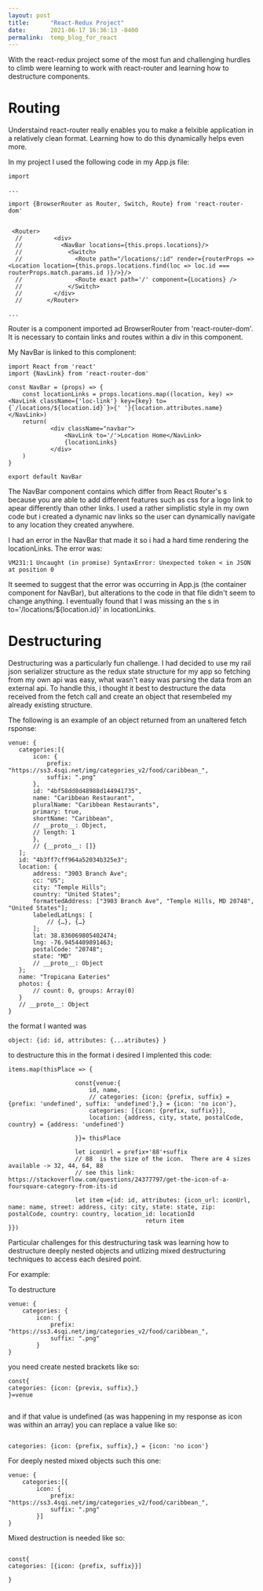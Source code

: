 ```yaml
---
layout: post
title:      "React-Redux Project"
date:       2021-06-17 16:36:13 -0400
permalink:  temp_blog_for_react
---
```



With the react-redux project some of the most fun and challenging hurdles to climb were learning to work with react-router and learning how to destructure components.
# Routing

Understaind react-router really enables you to make a felxible application in a relatively clean format. 
Learning how to do this dynamically helps even more.

In my project I used the following code in my App.js file:

```
import

...

import {BrowserRouter as Router, Switch, Route} from 'react-router-dom'


 <Router>
  //         <div>
  //           <NavBar locations={this.props.locations}/>
  //             <Switch>
  //               <Route path="/locations/:id" render={routerProps => <Location location={this.props.locations.find(loc => loc.id === routerProps.match.params.id )}/>}/>
  //               <Route exact path='/' component={Locations} />
  //             </Switch>
  //         </div>
  //       </Router>
	
...

```

Router is a component imported ad BrowserRouter  from 'react-router-dom'.  It is necessary to contain links and routes within a div in this component.

My NavBar is linked to this complonent:

```
import React from 'react'
import {NavLink} from 'react-router-dom'

const NavBar = (props) => {
    const locationLinks = props.locations.map((location, key) => <NavLink className={'loc-link'} key={key} to={`/locations/${location.id}`}>{' '}{location.attributes.name}</NavLink>)
    return(
            <div className="navbar">
                <NavLink to='/'>Location Home</NavLink>
                {locationLinks}
            </div>
    )
}

export default NavBar 
```

The NavBar component contains <NavLinks/> which differ from  React Router's <Link/> s because you are able to add different features such as css for a logo link to apear differently than other links.   I used a rather simplistic style in my own code  but i created a dynamic nav links so the user can dynamically navigate to any location they created anywhere. 

I had an error in the NavBar that made it so i had a hard time rendering the locationLinks. The error was:

```
VM231:1 Uncaught (in promise) SyntaxError: Unexpected token < in JSON at position 0
```

 It seemed to suggest that the error was occurring in App.js (the container component for NavBar), but alterations to the code in that file didn't seem to change anything. I eventually found that I was missing an the s in to='/locations/${location.id}' in locationLinks.
 
#  Destructuring
 
 Destructuring was a particularly fun challenge. I had decided to use my  rail json serializer structure as the redux state structure for my app so fetching from my own api was easy, what wasn't easy was parsing the data from an external api.  To handle this, i thought it best to destructure the data received from the fetch call and create an object that resembeled my already existing structure.
 
 The following is an example of an object returned from an unaltered fetch rsponse:
 
 ```
venue: {
    categories:[{
        icon: {
            prefix: "https://ss3.4sqi.net/img/categories_v2/food/caribbean_", 
            suffix: ".png"
        },
        id: "4bf58dd8d48988d144941735",
        name: "Caribbean Restaurant",
        pluralName: "Caribbean Restaurants",
        primary: true,
        shortName: "Caribbean",
        // __proto__: Object,
        // length: 1 
        },
        // {__proto__: []}
    ];
    id: "4b3ff7cff964a52034b325e3";
    location: {
        address: "3903 Branch Ave";
        cc: "US";
        city: "Temple Hills";
        country: "United States";
        formattedAddress: ["3903 Branch Ave", "Temple Hills, MD 20748", "United States"];
        labeledLatLngs: [
            // {…}, {…}
        ];
        lat: 38.836069805402474;
        lng: -76.9454409891463;
        postalCode: "20748";
        state: "MD"
        // __proto__: Object
    };
    name: "Tropicana Eateries"   
    photos: {
        // count: 0, groups: Array(0)
    }
    // __proto__: Object
}
 ```
 
 the format I wanted was 
 
 ```object: {id: id, attributes: {...atributes} } ```
 
 to destructure this in the format i desired I implented this code:
 
 ```
 items.map(thisPlace => {
        
                    const{venue:{
                        id, name, 
                        // categories: {icon: {prefix, suffix} ={prefix: 'undefined', suffix: 'undefined'},} = {icon: 'no icon'}, 
                        categories: [{icon: {prefix, suffix}}],
                        location: {address, city, state, postalCode, country} = {address: 'undefined'}
                        
                    }}= thisPlace

                    let iconUrl = prefix+'88'+suffix
                    // 88  is the size of the icon.  There are 4 sizes available -> 32, 44, 64, 88 
                    // see this link: https://stackoverflow.com/questions/24377797/get-the-icon-of-a-foursquare-category-from-its-id

                    let item ={id: id, attributes: {icon_url: iconUrl, name: name, street: address, city: city, state: state, zip: postalCode, country: country, location_id: locationId
										return item
}})
 ```
 
Particular challenges for this destructuring task was learning how to destructure deeply nested objects and utlizing mixed destructuring techniques to access each desired point.

For example:

To destructure 

```
venue: {
    categories: {
        icon: {
            prefix: "https://ss3.4sqi.net/img/categories_v2/food/caribbean_", 
            suffix: ".png"
        }
}
```

you need create nested brackets like so:

```
const{
categories: {icon: {previx, suffix},}
}=venue


```

and if that value is undefined (as was happening in my response as icon was within an array) you can replace a value like so:

```

categories: {icon: {prefix, suffix},} = {icon: 'no icon'}

```

For deeply nested mixed objects such this one:


```
venue: {
    categories:[{
        icon: {
            prefix: "https://ss3.4sqi.net/img/categories_v2/food/caribbean_", 
            suffix: ".png"
        }]
}
```

Mixed  destruction is needed like so:

```

const{
categories: [{icon: {prefix, suffix}}]

}
```

